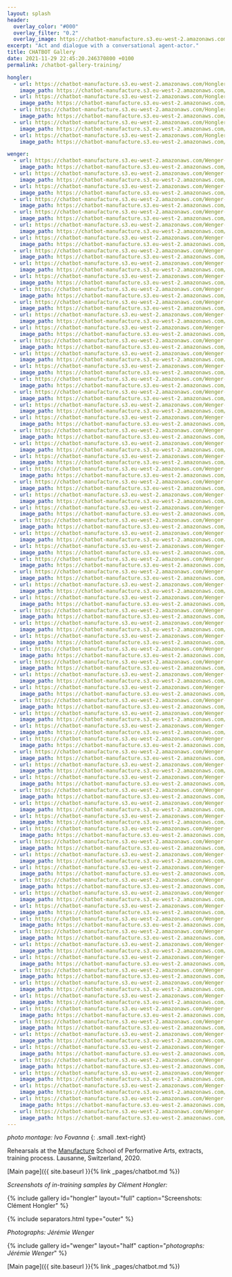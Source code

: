 ```yaml
---
layout: splash
header:
  overlay_color: "#000"
  overlay_filter: "0.2"
  overlay_image: https://chatbot-manufacture.s3.eu-west-2.amazonaws.com/Fovanna-chatbot-2021-37.webp
excerpt: "Act and dialogue with a conversational agent-actor."
title: CHATBOT Gallery
date: 2021-11-29 22:45:20.246370800 +0100  
permalink: /chatbot-gallery-training/

hongler:
  - url: https://chatbot-manufacture.s3.eu-west-2.amazonaws.com/Hongler-training-2021-1.webp
    image_path: https://chatbot-manufacture.s3.eu-west-2.amazonaws.com/Hongler-training-2021-1.low.webp
  - url: https://chatbot-manufacture.s3.eu-west-2.amazonaws.com/Hongler-training-2021-2.webp
    image_path: https://chatbot-manufacture.s3.eu-west-2.amazonaws.com/Hongler-training-2021-2.low.webp
  - url: https://chatbot-manufacture.s3.eu-west-2.amazonaws.com/Hongler-training-2021-3.webp
    image_path: https://chatbot-manufacture.s3.eu-west-2.amazonaws.com/Hongler-training-2021-3.low.webp
  - url: https://chatbot-manufacture.s3.eu-west-2.amazonaws.com/Hongler-training-2021-4.webp
    image_path: https://chatbot-manufacture.s3.eu-west-2.amazonaws.com/Hongler-training-2021-4.low.webp
  - url: https://chatbot-manufacture.s3.eu-west-2.amazonaws.com/Hongler-training-2021-5.webp
    image_path: https://chatbot-manufacture.s3.eu-west-2.amazonaws.com/Hongler-training-2021-5.low.webp

wenger:
  - url: https://chatbot-manufacture.s3.eu-west-2.amazonaws.com/Wenger-rehearsals-2021-03.webp
    image_path: https://chatbot-manufacture.s3.eu-west-2.amazonaws.com/Wenger-rehearsals-2021-03.low.webp
  - url: https://chatbot-manufacture.s3.eu-west-2.amazonaws.com/Wenger-rehearsals-2021-02.webp
    image_path: https://chatbot-manufacture.s3.eu-west-2.amazonaws.com/Wenger-rehearsals-2021-02.low.webp
  - url: https://chatbot-manufacture.s3.eu-west-2.amazonaws.com/Wenger-rehearsals-2021-01.webp
    image_path: https://chatbot-manufacture.s3.eu-west-2.amazonaws.com/Wenger-rehearsals-2021-01.low.webp
  - url: https://chatbot-manufacture.s3.eu-west-2.amazonaws.com/Wenger-rehearsals-2021-53.webp
    image_path: https://chatbot-manufacture.s3.eu-west-2.amazonaws.com/Wenger-rehearsals-2021-53.low.webp
  - url: https://chatbot-manufacture.s3.eu-west-2.amazonaws.com/Wenger-rehearsals-2021-04.webp
    image_path: https://chatbot-manufacture.s3.eu-west-2.amazonaws.com/Wenger-rehearsals-2021-04.low.webp
  - url: https://chatbot-manufacture.s3.eu-west-2.amazonaws.com/Wenger-rehearsals-2021-05.webp
    image_path: https://chatbot-manufacture.s3.eu-west-2.amazonaws.com/Wenger-rehearsals-2021-05.low.webp
  - url: https://chatbot-manufacture.s3.eu-west-2.amazonaws.com/Wenger-rehearsals-2021-06.webp
    image_path: https://chatbot-manufacture.s3.eu-west-2.amazonaws.com/Wenger-rehearsals-2021-06.low.webp
  - url: https://chatbot-manufacture.s3.eu-west-2.amazonaws.com/Wenger-rehearsals-2021-07.webp
    image_path: https://chatbot-manufacture.s3.eu-west-2.amazonaws.com/Wenger-rehearsals-2021-07.low.webp
  - url: https://chatbot-manufacture.s3.eu-west-2.amazonaws.com/Wenger-rehearsals-2021-08.webp
    image_path: https://chatbot-manufacture.s3.eu-west-2.amazonaws.com/Wenger-rehearsals-2021-08.low.webp
  - url: https://chatbot-manufacture.s3.eu-west-2.amazonaws.com/Wenger-rehearsals-2021-09.webp
    image_path: https://chatbot-manufacture.s3.eu-west-2.amazonaws.com/Wenger-rehearsals-2021-09.low.webp
  - url: https://chatbot-manufacture.s3.eu-west-2.amazonaws.com/Wenger-rehearsals-2021-10.webp
    image_path: https://chatbot-manufacture.s3.eu-west-2.amazonaws.com/Wenger-rehearsals-2021-10.low.webp
  - url: https://chatbot-manufacture.s3.eu-west-2.amazonaws.com/Wenger-rehearsals-2021-11.webp
    image_path: https://chatbot-manufacture.s3.eu-west-2.amazonaws.com/Wenger-rehearsals-2021-11.low.webp
  - url: https://chatbot-manufacture.s3.eu-west-2.amazonaws.com/Wenger-rehearsals-2021-12.webp
    image_path: https://chatbot-manufacture.s3.eu-west-2.amazonaws.com/Wenger-rehearsals-2021-12.low.webp
  - url: https://chatbot-manufacture.s3.eu-west-2.amazonaws.com/Wenger-rehearsals-2021-13.webp
    image_path: https://chatbot-manufacture.s3.eu-west-2.amazonaws.com/Wenger-rehearsals-2021-13.low.webp
  - url: https://chatbot-manufacture.s3.eu-west-2.amazonaws.com/Wenger-rehearsals-2021-14.webp
    image_path: https://chatbot-manufacture.s3.eu-west-2.amazonaws.com/Wenger-rehearsals-2021-14.low.webp
  - url: https://chatbot-manufacture.s3.eu-west-2.amazonaws.com/Wenger-rehearsals-2021-15.webp
    image_path: https://chatbot-manufacture.s3.eu-west-2.amazonaws.com/Wenger-rehearsals-2021-15.low.webp
  - url: https://chatbot-manufacture.s3.eu-west-2.amazonaws.com/Wenger-rehearsals-2021-16.webp
    image_path: https://chatbot-manufacture.s3.eu-west-2.amazonaws.com/Wenger-rehearsals-2021-16.low.webp
  - url: https://chatbot-manufacture.s3.eu-west-2.amazonaws.com/Wenger-rehearsals-2021-17.webp
    image_path: https://chatbot-manufacture.s3.eu-west-2.amazonaws.com/Wenger-rehearsals-2021-17.low.webp
  - url: https://chatbot-manufacture.s3.eu-west-2.amazonaws.com/Wenger-rehearsals-2021-18.webp
    image_path: https://chatbot-manufacture.s3.eu-west-2.amazonaws.com/Wenger-rehearsals-2021-18.low.webp
  - url: https://chatbot-manufacture.s3.eu-west-2.amazonaws.com/Wenger-rehearsals-2021-19.webp
    image_path: https://chatbot-manufacture.s3.eu-west-2.amazonaws.com/Wenger-rehearsals-2021-19.low.webp
  - url: https://chatbot-manufacture.s3.eu-west-2.amazonaws.com/Wenger-rehearsals-2021-20.webp
    image_path: https://chatbot-manufacture.s3.eu-west-2.amazonaws.com/Wenger-rehearsals-2021-20.low.webp
  - url: https://chatbot-manufacture.s3.eu-west-2.amazonaws.com/Wenger-rehearsals-2021-21.webp
    image_path: https://chatbot-manufacture.s3.eu-west-2.amazonaws.com/Wenger-rehearsals-2021-21.low.webp
  - url: https://chatbot-manufacture.s3.eu-west-2.amazonaws.com/Wenger-rehearsals-2021-22.webp
    image_path: https://chatbot-manufacture.s3.eu-west-2.amazonaws.com/Wenger-rehearsals-2021-22.low.webp
  - url: https://chatbot-manufacture.s3.eu-west-2.amazonaws.com/Wenger-rehearsals-2021-48.webp
    image_path: https://chatbot-manufacture.s3.eu-west-2.amazonaws.com/Wenger-rehearsals-2021-48.low.webp
  - url: https://chatbot-manufacture.s3.eu-west-2.amazonaws.com/Wenger-rehearsals-2021-23.webp
    image_path: https://chatbot-manufacture.s3.eu-west-2.amazonaws.com/Wenger-rehearsals-2021-23.low.webp
  - url: https://chatbot-manufacture.s3.eu-west-2.amazonaws.com/Wenger-rehearsals-2021-24.webp
    image_path: https://chatbot-manufacture.s3.eu-west-2.amazonaws.com/Wenger-rehearsals-2021-24.low.webp
  - url: https://chatbot-manufacture.s3.eu-west-2.amazonaws.com/Wenger-rehearsals-2021-25.webp
    image_path: https://chatbot-manufacture.s3.eu-west-2.amazonaws.com/Wenger-rehearsals-2021-25.low.webp
  - url: https://chatbot-manufacture.s3.eu-west-2.amazonaws.com/Wenger-rehearsals-2021-26.webp
    image_path: https://chatbot-manufacture.s3.eu-west-2.amazonaws.com/Wenger-rehearsals-2021-26.low.webp
  - url: https://chatbot-manufacture.s3.eu-west-2.amazonaws.com/Wenger-rehearsals-2021-27.webp
    image_path: https://chatbot-manufacture.s3.eu-west-2.amazonaws.com/Wenger-rehearsals-2021-27.low.webp
  - url: https://chatbot-manufacture.s3.eu-west-2.amazonaws.com/Wenger-rehearsals-2021-29.webp
    image_path: https://chatbot-manufacture.s3.eu-west-2.amazonaws.com/Wenger-rehearsals-2021-29.low.webp
  - url: https://chatbot-manufacture.s3.eu-west-2.amazonaws.com/Wenger-rehearsals-2021-28.webp
    image_path: https://chatbot-manufacture.s3.eu-west-2.amazonaws.com/Wenger-rehearsals-2021-28.low.webp
  - url: https://chatbot-manufacture.s3.eu-west-2.amazonaws.com/Wenger-rehearsals-2021-30.webp
    image_path: https://chatbot-manufacture.s3.eu-west-2.amazonaws.com/Wenger-rehearsals-2021-30.low.webp
  - url: https://chatbot-manufacture.s3.eu-west-2.amazonaws.com/Wenger-rehearsals-2021-41.webp
    image_path: https://chatbot-manufacture.s3.eu-west-2.amazonaws.com/Wenger-rehearsals-2021-41.low.webp
  - url: https://chatbot-manufacture.s3.eu-west-2.amazonaws.com/Wenger-rehearsals-2021-32.webp
    image_path: https://chatbot-manufacture.s3.eu-west-2.amazonaws.com/Wenger-rehearsals-2021-32.low.webp
  - url: https://chatbot-manufacture.s3.eu-west-2.amazonaws.com/Wenger-rehearsals-2021-33.webp
    image_path: https://chatbot-manufacture.s3.eu-west-2.amazonaws.com/Wenger-rehearsals-2021-33.low.webp
  - url: https://chatbot-manufacture.s3.eu-west-2.amazonaws.com/Wenger-rehearsals-2021-34.webp
    image_path: https://chatbot-manufacture.s3.eu-west-2.amazonaws.com/Wenger-rehearsals-2021-34.low.webp
  - url: https://chatbot-manufacture.s3.eu-west-2.amazonaws.com/Wenger-rehearsals-2021-37.webp
    image_path: https://chatbot-manufacture.s3.eu-west-2.amazonaws.com/Wenger-rehearsals-2021-37.low.webp
  - url: https://chatbot-manufacture.s3.eu-west-2.amazonaws.com/Wenger-rehearsals-2021-38.webp
    image_path: https://chatbot-manufacture.s3.eu-west-2.amazonaws.com/Wenger-rehearsals-2021-38.low.webp
  - url: https://chatbot-manufacture.s3.eu-west-2.amazonaws.com/Wenger-rehearsals-2021-36.webp
    image_path: https://chatbot-manufacture.s3.eu-west-2.amazonaws.com/Wenger-rehearsals-2021-36.low.webp
  - url: https://chatbot-manufacture.s3.eu-west-2.amazonaws.com/Wenger-rehearsals-2021-39.webp
    image_path: https://chatbot-manufacture.s3.eu-west-2.amazonaws.com/Wenger-rehearsals-2021-39.low.webp
  - url: https://chatbot-manufacture.s3.eu-west-2.amazonaws.com/Wenger-rehearsals-2021-31.webp
    image_path: https://chatbot-manufacture.s3.eu-west-2.amazonaws.com/Wenger-rehearsals-2021-31.low.webp
  - url: https://chatbot-manufacture.s3.eu-west-2.amazonaws.com/Wenger-rehearsals-2021-42.webp
    image_path: https://chatbot-manufacture.s3.eu-west-2.amazonaws.com/Wenger-rehearsals-2021-42.low.webp
  - url: https://chatbot-manufacture.s3.eu-west-2.amazonaws.com/Wenger-rehearsals-2021-43.webp
    image_path: https://chatbot-manufacture.s3.eu-west-2.amazonaws.com/Wenger-rehearsals-2021-43.low.webp
  - url: https://chatbot-manufacture.s3.eu-west-2.amazonaws.com/Wenger-rehearsals-2021-44.webp
    image_path: https://chatbot-manufacture.s3.eu-west-2.amazonaws.com/Wenger-rehearsals-2021-44.low.webp
  - url: https://chatbot-manufacture.s3.eu-west-2.amazonaws.com/Wenger-rehearsals-2021-45.webp
    image_path: https://chatbot-manufacture.s3.eu-west-2.amazonaws.com/Wenger-rehearsals-2021-45.low.webp
  - url: https://chatbot-manufacture.s3.eu-west-2.amazonaws.com/Wenger-rehearsals-2021-46.webp
    image_path: https://chatbot-manufacture.s3.eu-west-2.amazonaws.com/Wenger-rehearsals-2021-46.low.webp
  - url: https://chatbot-manufacture.s3.eu-west-2.amazonaws.com/Wenger-rehearsals-2021-47.webp
    image_path: https://chatbot-manufacture.s3.eu-west-2.amazonaws.com/Wenger-rehearsals-2021-47.low.webp
  - url: https://chatbot-manufacture.s3.eu-west-2.amazonaws.com/Wenger-rehearsals-2021-49.webp
    image_path: https://chatbot-manufacture.s3.eu-west-2.amazonaws.com/Wenger-rehearsals-2021-49.low.webp
  - url: https://chatbot-manufacture.s3.eu-west-2.amazonaws.com/Wenger-rehearsals-2021-50.webp
    image_path: https://chatbot-manufacture.s3.eu-west-2.amazonaws.com/Wenger-rehearsals-2021-50.low.webp
  - url: https://chatbot-manufacture.s3.eu-west-2.amazonaws.com/Wenger-rehearsals-2021-52.webp
    image_path: https://chatbot-manufacture.s3.eu-west-2.amazonaws.com/Wenger-rehearsals-2021-52.low.webp
  - url: https://chatbot-manufacture.s3.eu-west-2.amazonaws.com/Wenger-rehearsals-2021-54.webp
    image_path: https://chatbot-manufacture.s3.eu-west-2.amazonaws.com/Wenger-rehearsals-2021-54.low.webp
  - url: https://chatbot-manufacture.s3.eu-west-2.amazonaws.com/Wenger-rehearsals-2021-55.webp
    image_path: https://chatbot-manufacture.s3.eu-west-2.amazonaws.com/Wenger-rehearsals-2021-55.low.webp
  - url: https://chatbot-manufacture.s3.eu-west-2.amazonaws.com/Wenger-rehearsals-2021-56.webp
    image_path: https://chatbot-manufacture.s3.eu-west-2.amazonaws.com/Wenger-rehearsals-2021-56.low.webp
  - url: https://chatbot-manufacture.s3.eu-west-2.amazonaws.com/Wenger-rehearsals-2021-57.webp
    image_path: https://chatbot-manufacture.s3.eu-west-2.amazonaws.com/Wenger-rehearsals-2021-57.low.webp
  - url: https://chatbot-manufacture.s3.eu-west-2.amazonaws.com/Wenger-rehearsals-2021-58.webp
    image_path: https://chatbot-manufacture.s3.eu-west-2.amazonaws.com/Wenger-rehearsals-2021-58.low.webp
  - url: https://chatbot-manufacture.s3.eu-west-2.amazonaws.com/Wenger-rehearsals-2021-59.webp
    image_path: https://chatbot-manufacture.s3.eu-west-2.amazonaws.com/Wenger-rehearsals-2021-59.low.webp
  - url: https://chatbot-manufacture.s3.eu-west-2.amazonaws.com/Wenger-rehearsals-2021-60.webp
    image_path: https://chatbot-manufacture.s3.eu-west-2.amazonaws.com/Wenger-rehearsals-2021-60.low.webp
  - url: https://chatbot-manufacture.s3.eu-west-2.amazonaws.com/Wenger-rehearsals-2021-62.webp
    image_path: https://chatbot-manufacture.s3.eu-west-2.amazonaws.com/Wenger-rehearsals-2021-62.low.webp
  - url: https://chatbot-manufacture.s3.eu-west-2.amazonaws.com/Wenger-rehearsals-2021-63.webp
    image_path: https://chatbot-manufacture.s3.eu-west-2.amazonaws.com/Wenger-rehearsals-2021-63.low.webp
  - url: https://chatbot-manufacture.s3.eu-west-2.amazonaws.com/Wenger-rehearsals-2021-64.webp
    image_path: https://chatbot-manufacture.s3.eu-west-2.amazonaws.com/Wenger-rehearsals-2021-64.low.webp
  - url: https://chatbot-manufacture.s3.eu-west-2.amazonaws.com/Wenger-rehearsals-2021-65.webp
    image_path: https://chatbot-manufacture.s3.eu-west-2.amazonaws.com/Wenger-rehearsals-2021-65.low.webp
  - url: https://chatbot-manufacture.s3.eu-west-2.amazonaws.com/Wenger-rehearsals-2021-66.webp
    image_path: https://chatbot-manufacture.s3.eu-west-2.amazonaws.com/Wenger-rehearsals-2021-66.low.webp
  - url: https://chatbot-manufacture.s3.eu-west-2.amazonaws.com/Wenger-rehearsals-2021-67.webp
    image_path: https://chatbot-manufacture.s3.eu-west-2.amazonaws.com/Wenger-rehearsals-2021-67.low.webp
  - url: https://chatbot-manufacture.s3.eu-west-2.amazonaws.com/Wenger-rehearsals-2021-68.webp
    image_path: https://chatbot-manufacture.s3.eu-west-2.amazonaws.com/Wenger-rehearsals-2021-68.low.webp
  - url: https://chatbot-manufacture.s3.eu-west-2.amazonaws.com/Wenger-rehearsals-2021-69.webp
    image_path: https://chatbot-manufacture.s3.eu-west-2.amazonaws.com/Wenger-rehearsals-2021-69.low.webp
  - url: https://chatbot-manufacture.s3.eu-west-2.amazonaws.com/Wenger-rehearsals-2021-70.webp
    image_path: https://chatbot-manufacture.s3.eu-west-2.amazonaws.com/Wenger-rehearsals-2021-70.low.webp
  - url: https://chatbot-manufacture.s3.eu-west-2.amazonaws.com/Wenger-rehearsals-2021-71.webp
    image_path: https://chatbot-manufacture.s3.eu-west-2.amazonaws.com/Wenger-rehearsals-2021-71.low.webp
  - url: https://chatbot-manufacture.s3.eu-west-2.amazonaws.com/Wenger-rehearsals-2021-72.webp
    image_path: https://chatbot-manufacture.s3.eu-west-2.amazonaws.com/Wenger-rehearsals-2021-72.low.webp
  - url: https://chatbot-manufacture.s3.eu-west-2.amazonaws.com/Wenger-rehearsals-2021-73.webp
    image_path: https://chatbot-manufacture.s3.eu-west-2.amazonaws.com/Wenger-rehearsals-2021-73.low.webp
  - url: https://chatbot-manufacture.s3.eu-west-2.amazonaws.com/Wenger-rehearsals-2021-74.webp
    image_path: https://chatbot-manufacture.s3.eu-west-2.amazonaws.com/Wenger-rehearsals-2021-74.low.webp
  - url: https://chatbot-manufacture.s3.eu-west-2.amazonaws.com/Wenger-rehearsals-2021-75.webp
    image_path: https://chatbot-manufacture.s3.eu-west-2.amazonaws.com/Wenger-rehearsals-2021-75.low.webp
  - url: https://chatbot-manufacture.s3.eu-west-2.amazonaws.com/Wenger-rehearsals-2021-79.webp
    image_path: https://chatbot-manufacture.s3.eu-west-2.amazonaws.com/Wenger-rehearsals-2021-79.low.webp
  - url: https://chatbot-manufacture.s3.eu-west-2.amazonaws.com/Wenger-rehearsals-2021-77.webp
    image_path: https://chatbot-manufacture.s3.eu-west-2.amazonaws.com/Wenger-rehearsals-2021-77.low.webp
  - url: https://chatbot-manufacture.s3.eu-west-2.amazonaws.com/Wenger-rehearsals-2021-81.webp
    image_path: https://chatbot-manufacture.s3.eu-west-2.amazonaws.com/Wenger-rehearsals-2021-81.low.webp
  - url: https://chatbot-manufacture.s3.eu-west-2.amazonaws.com/Wenger-rehearsals-2021-80.webp
    image_path: https://chatbot-manufacture.s3.eu-west-2.amazonaws.com/Wenger-rehearsals-2021-80.low.webp
---
```


*photo montage: Ivo Fovanna*
{: .small .text-right}

Rehearsals at the [Manufacture](https://www.manufacture.ch/) School of Performative Arts, extracts, training process.
Lausanne, Switzerland, 2020.

[Main page]({{ site.baseurl }}{% link _pages/chatbot.md %})

*Screenshots of in-training samples by Clément Hongler:*

{% include gallery id="hongler" layout="full" caption="Screenshots: Clément Hongler" %}

{% include separators.html type="outer" %}

*Photographs: Jérémie Wenger*

{% include gallery id="wenger" layout="half" caption="*photographs: Jérémie Wenger*" %}

[Main page]({{ site.baseurl }}{% link _pages/chatbot.md %})
